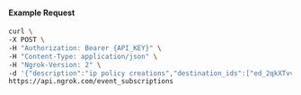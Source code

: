 <!-- Code generated for API Clients. DO NOT EDIT. -->

#### Example Request

```bash
curl \
-X POST \
-H "Authorization: Bearer {API_KEY}" \
-H "Content-Type: application/json" \
-H "Ngrok-Version: 2" \
-d '{"description":"ip policy creations","destination_ids":["ed_2qkXTvvtwSiZ1QkqmpeSXU7opa5"],"metadata":"{\"environment\": \"staging\"}","sources":[{"type":"ip_policy_created.v0"}]}' \
https://api.ngrok.com/event_subscriptions
```
